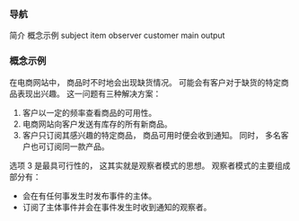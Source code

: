 ### 导航
 简介
 概念示例
 subject
 item
 observer
 customer
 main
 output
 
### 概念示例
在电商网站中， 商品时不时地会出现缺货情况。 可能会有客户对于缺货的特定商品表现出兴趣。 这一问题有三种解决方案：
1. 客户以一定的频率查看商品的可用性。
2. 电商网站向客户发送有库存的所有新商品。
3. 客户只订阅其感兴趣的特定商品， 商品可用时便会收到通知。 同时， 多名客户也可订阅同一款产品。

选项 3 是最具可行性的， 这其实就是观察者模式的思想。 观察者模式的主要组成部分有：
* 会在有任何事发生时发布事件的主体。
* 订阅了主体事件并会在事件发生时收到通知的观察者。


